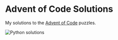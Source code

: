 # Advent of Code Solutions

My solutions to the [Advent of Code](https://adventofcode.com/) puzzles.

![Python solutions](https://github.com/josemalonsom/advent-of-code/actions/workflows/python-app.yml/badge.svg)
